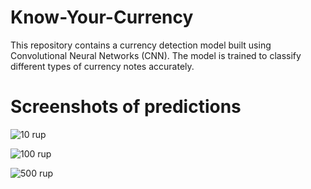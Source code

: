 # Know-Your-Currency

This repository contains a currency detection model built using Convolutional Neural Networks (CNN).
The model is trained to classify different types of currency notes accurately.

# Screenshots of predictions
![10 rup](https://github.com/alanlukee/Know-Your-Currency/assets/99173314/1854ce71-4181-4640-9f46-005705e890c4)

![100 rup](https://github.com/alanlukee/Know-Your-Currency/assets/99173314/18885747-0007-4357-8cd1-905caf81cd8d)

![500 rup](https://github.com/alanlukee/Know-Your-Currency/assets/99173314/9576a442-bffd-416f-bc3a-dda870586bca)
